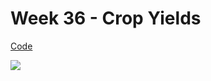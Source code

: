 # Week 36 - Crop Yields

[Code](../../R/2020-36/week_36.R)

![](https://raw.githubusercontent.com/corriebar/TidyTuesday/master/plots/2020-36/waffle-plot.svg)
